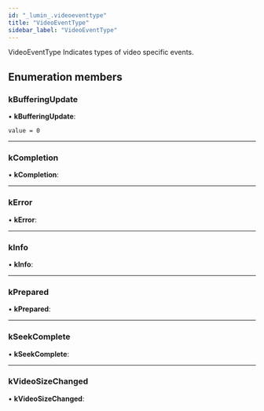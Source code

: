 ```yaml
---
id: "_lumin_.videoeventtype"
title: "VideoEventType"
sidebar_label: "VideoEventType"
---
```


VideoEventType Indicates types of video specific events.

## Enumeration members

###  kBufferingUpdate

• **kBufferingUpdate**:

`value = 0`

___

###  kCompletion

• **kCompletion**:

___

###  kError

• **kError**:

___

###  kInfo

• **kInfo**:

___

###  kPrepared

• **kPrepared**:

___

###  kSeekComplete

• **kSeekComplete**:

___

###  kVideoSizeChanged

• **kVideoSizeChanged**:
